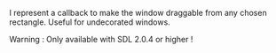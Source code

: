 I represent a callback to make the window draggable from any chosen rectangle. Useful for undecorated windows.Warning : Only available with SDL 2.0.4 or higher !